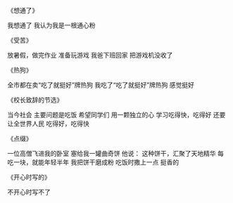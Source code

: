 《想通了》

我想通了
我认为我是一根通心粉



《受苦》

放暑假，做完作业
准备玩游戏
我爸下班回家
把游戏机没收了



《热狗》

全市都在卖“吃了就挺好”牌热狗
我吃了“吃了就挺好”牌热狗
感觉挺好



《校长致辞的节选》

当今社会
主要问题是吃饭
希望同学们
用一颗独立的心
学习吃得快，吃得好
还要让全世界人民
吃得好，吃得快



《点缀》

一位高僧飞进我的卧室
塞给我一罐曲奇饼
他说：
这种饼干，汇聚了天地精华
每吃一块，就能年轻半年
我把饼干磨成粉
吃饭时撒上一点
挺香的



《开心时写的》

不开心时写不了